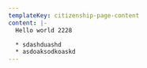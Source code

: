 ```yaml
---
templateKey: citizenship-page-content
content: |-
  Hello world 2228

  * sdashduashd
  * asdoaksodkoaskd
---
```


